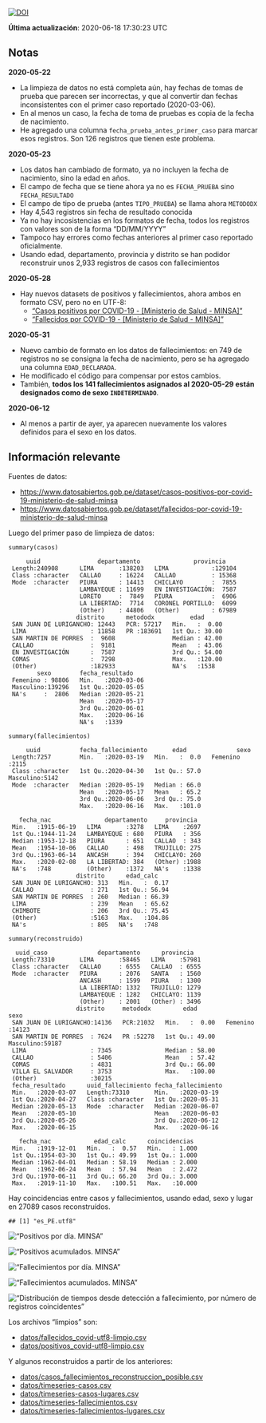 [![DOI](https://zenodo.org/badge/266025854.svg)](https://zenodo.org/badge/latestdoi/266025854)

**Última actualización**: 2020-06-18 17:30:23 UTC

Notas
-----

**2020-05-22**

-   La limpieza de datos no está completa aún, hay fechas de tomas de
    prueba que parecen ser incorrectas, y que al convertir dan fechas
    inconsistentes con el primer caso reportado (2020-03-06).
-   En al menos un caso, la fecha de toma de pruebas es copia de la
    fecha de nacimiento.
-   He agregado una columna `fecha_prueba_antes_primer_caso` para marcar
    esos registros. Son 126 registros que tienen este problema.

**2020-05-23**

-   Los datos han cambiado de formato, ya no incluyen la fecha de
    nacimiento, sino la edad en años.
-   El campo de fecha que se tiene ahora ya no es `FECHA_PRUEBA` sino
    `FECHA_RESULTADO`
-   El campo de tipo de prueba (antes `TIPO_PRUEBA`) se llama ahora
    `METODODX`
-   Hay 4,543 registros sin fecha de resultado conocida
-   Ya no hay incosistencias en los formatos de fecha, todos los
    registros con valores son de la forma “DD/MM/YYYY”
-   Tampoco hay errores como fechas anteriores al primer caso reportado
    oficialmente.
-   Usando edad, departamento, provincia y distrito se han podidor
    reconstruir unos 2,933 registros de casos con fallecimientos

**2020-05-28**

-   Hay nuevos datasets de positivos y fallecimientos, ahora ambos en
    formato CSV, pero no en UTF-8:
    -   [“Casos positivos por COVID-19 - \[Ministerio de Salud -
        MINSA\]”](https://www.datosabiertos.gob.pe/dataset/casos-positivos-por-covid-19-ministerio-de-salud-minsa)
    -   [“Fallecidos por COVID-19 - \[Ministerio de Salud -
        MINSA\]”](https://www.datosabiertos.gob.pe/dataset/fallecidos-por-covid-19-ministerio-de-salud-minsa)

**2020-05-31**

-   Nuevo cambio de formato en los datos de fallecimientos: en 749 de
    registros no se consigna la fecha de nacimiento, pero se ha agregado
    una columna `EDAD_DECLARADA`.
-   He modificado el código para compensar por estos cambios.
-   También, **todos los 141 fallecimientos asignados al 2020-05-29
    están designados como de sexo `INDETERMINADO`**.

**2020-06-12**

-   Al menos a partir de ayer, ya aparecen nuevamente los valores
    definidos para el sexo en los datos.

Información relevante
---------------------

Fuentes de datos:

-   <a href="https://www.datosabiertos.gob.pe/dataset/casos-positivos-por-covid-19-ministerio-de-salud-minsa" class="uri">https://www.datosabiertos.gob.pe/dataset/casos-positivos-por-covid-19-ministerio-de-salud-minsa</a>
-   <a href="https://www.datosabiertos.gob.pe/dataset/fallecidos-por-covid-19-ministerio-de-salud-minsa" class="uri">https://www.datosabiertos.gob.pe/dataset/fallecidos-por-covid-19-ministerio-de-salud-minsa</a>

Luego del primer paso de limpieza de datos:

    summary(casos)

         uuid                departamento               provincia     
     Length:240908      LIMA       :138203   LIMA            :129104  
     Class :character   CALLAO     : 16224   CALLAO          : 15368  
     Mode  :character   PIURA      : 14413   CHICLAYO        :  7855  
                        LAMBAYEQUE : 11699   EN INVESTIGACIÓN:  7587  
                        LORETO     :  7849   PIURA           :  6906  
                        LA LIBERTAD:  7714   CORONEL PORTILLO:  6099  
                        (Other)    : 44806   (Other)         : 67989  
                       distrito      metododx          edad       
     SAN JUAN DE LURIGANCHO: 12443   PCR: 57217   Min.   :  0.00  
     LIMA                  : 11858   PR :183691   1st Qu.: 30.00  
     SAN MARTIN DE PORRES  :  9608                Median : 42.00  
     CALLAO                :  9181                Mean   : 43.06  
     EN INVESTIGACIÓN      :  7587                3rd Qu.: 54.00  
     COMAS                 :  7298                Max.   :120.00  
     (Other)               :182933                NA's   :1538    
            sexo        fecha_resultado     
     Femenino : 98806   Min.   :2020-03-06  
     Masculino:139296   1st Qu.:2020-05-05  
     NA's     :  2806   Median :2020-05-21  
                        Mean   :2020-05-17  
                        3rd Qu.:2020-06-01  
                        Max.   :2020-06-16  
                        NA's   :1339        

    summary(fallecimientos)

         uuid           fecha_fallecimiento       edad              sexo     
     Length:7257        Min.   :2020-03-19   Min.   :  0.0   Femenino :2115  
     Class :character   1st Qu.:2020-04-30   1st Qu.: 57.0   Masculino:5142  
     Mode  :character   Median :2020-05-19   Median : 66.0                   
                        Mean   :2020-05-17   Mean   : 65.2                   
                        3rd Qu.:2020-06-06   3rd Qu.: 75.0                   
                        Max.   :2020-06-16   Max.   :101.0                   
                                                                             
       fecha_nac               departamento     provincia   
     Min.   :1915-06-19   LIMA       :3278   LIMA    :2697  
     1st Qu.:1944-11-24   LAMBAYEQUE : 680   PIURA   : 356  
     Median :1953-12-18   PIURA      : 651   CALLAO  : 343  
     Mean   :1954-10-06   CALLAO     : 498   TRUJILLO: 275  
     3rd Qu.:1963-06-14   ANCASH     : 394   CHICLAYO: 260  
     Max.   :2020-02-08   LA LIBERTAD: 384   (Other) :1988  
     NA's   :748          (Other)    :1372   NA's    :1338  
                       distrito      edad_calc     
     SAN JUAN DE LURIGANCHO: 313   Min.   :  0.17  
     CALLAO                : 271   1st Qu.: 56.94  
     SAN MARTIN DE PORRES  : 260   Median : 66.39  
     LIMA                  : 239   Mean   : 65.62  
     CHIMBOTE              : 206   3rd Qu.: 75.45  
     (Other)               :5163   Max.   :104.86  
     NA's                  : 805   NA's   :748     

    summary(reconstruido)

      uuid_caso              departamento      provincia    
     Length:73310       LIMA       :58465   LIMA    :57981  
     Class :character   CALLAO     : 6555   CALLAO  : 6555  
     Mode  :character   PIURA      : 2076   SANTA   : 1560  
                        ANCASH     : 1599   PIURA   : 1300  
                        LA LIBERTAD: 1332   TRUJILLO: 1279  
                        LAMBAYEQUE : 1282   CHICLAYO: 1139  
                        (Other)    : 2001   (Other) : 3496  
                       distrito     metododx         edad               sexo      
     SAN JUAN DE LURIGANCHO:14136   PCR:21032   Min.   :  0.00   Femenino :14123  
     SAN MARTIN DE PORRES  : 7624   PR :52278   1st Qu.: 49.00   Masculino:59187  
     LIMA                  : 7345               Median : 58.00                    
     CALLAO                : 5406               Mean   : 57.42                    
     COMAS                 : 4831               3rd Qu.: 66.00                    
     VILLA EL SALVADOR     : 3753               Max.   :100.00                    
     (Other)               :30215                                                 
     fecha_resultado      uuid_fallecimiento fecha_fallecimiento 
     Min.   :2020-03-07   Length:73310       Min.   :2020-03-19  
     1st Qu.:2020-04-27   Class :character   1st Qu.:2020-05-31  
     Median :2020-05-13   Mode  :character   Median :2020-06-07  
     Mean   :2020-05-10                      Mean   :2020-06-03  
     3rd Qu.:2020-05-26                      3rd Qu.:2020-06-12  
     Max.   :2020-06-15                      Max.   :2020-06-16  
                                                                 
       fecha_nac            edad_calc      coincidencias   
     Min.   :1919-12-01   Min.   :  0.57   Min.   : 1.000  
     1st Qu.:1954-03-30   1st Qu.: 49.99   1st Qu.: 1.000  
     Median :1962-04-01   Median : 58.19   Median : 2.000  
     Mean   :1962-06-24   Mean   : 57.94   Mean   : 2.472  
     3rd Qu.:1970-06-11   3rd Qu.: 66.20   3rd Qu.: 3.000  
     Max.   :2019-11-10   Max.   :100.51   Max.   :10.000  
                                                           

Hay coincidencias entre casos y fallecimientos, usando edad, sexo y
lugar en 27089 casos reconstruídos.

    ## [1] "es_PE.utf8"

![“Positivos por día. MINSA”](positivos-por-dia-minsa.png)

![“Positivos acumulados. MINSA”](positivos-acumulados-minsa.png)

![“Fallecimientos por día. MINSA”](fallecimientos-por-dia-minsa.png)

![“Fallecimientos acumulados.
MINSA”](fallecimientos-acumulados-minsa.png)

![“Distribución de tiempos desde detección a fallecimiento, por número
de registros
coincidentes”](deteccion-fallecimiento-por-coincidentes.png)

Los archivos “limpios” son:

-   [datos/fallecidos\_covid-utf8-limpio.csv](datos/fallecidos_covid-utf8-limpio.csv)
-   [datos/positivos\_covid-utf8-limpio.csv](datos/positivos_covid-utf8-limpio.csv)

Y algunos reconstruidos a partir de los anteriores:

-   [datos/casos\_fallecimientos\_reconstruccion\_posible.csv](datos/casos_fallecimientos_reconstruccion_posible.csv)
-   [datos/timeseries-casos.csv](datos/timeseries-casos.csv)
-   [datos/timeseries-casos-lugares.csv](datos/timeseries-casos-lugares.csv)
-   [datos/timeseries-fallecimientos.csv](datos/timeseries-fallecimientos.csv)
-   [datos/timeseries-fallecimientos-lugares.csv](datos/timeseries-fallecimientos-lugares.csv)
